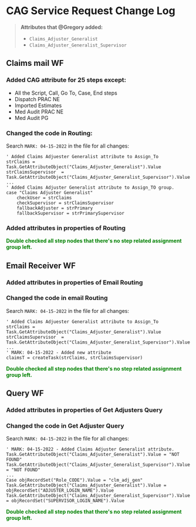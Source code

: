 # CAG Service Request Change Log

> **Attributes that @Gregory added:**
>
> - `Claims_Adjuster_Generalist`
> - `Claims_Adjuster_Generalist_Supervisor`

## Claims mail WF

### Added CAG attribute for 25 steps except:

- All the Script, Call, Go To, Case, End steps
- Dispatch PRAC NE
- Imported Estimates
- Med Audit PRAC NE
- Med Audit PG

### Changed the code in Routing: 

Search `MARK: 04-15-2022` in the file for all changes:

```vbscript
' Added Claims Adjuester Generalist attribute to Assign_To
strClaims = Task.GetAttributeObject("Claims_Adjuster_Generalist").Value
strClaimsSupervisor	 = Task.GetAttributeObject("Claims_Adjuster_Generalist_Supervisor").Value
...
' Added Claims Adjuster Generalist attribute to Assign_TO group.
case "Claims Adjuster Generalist"
	checkUser = strClaims
	checkSupervisor = strClaimsSupervisor
	fallbackAdjuster = strPrimary
	fallbackSupervisor = strPrimarySupervisor
```

### Added attributes in properties of Routing

<p style="color:green"><b>Double checked all step nodes that there's no step related assignment group left.</b></p>

## Email Receiver WF

### Added attributes in properties of Email Routing

### Changed the code in email Routing

Search `MARK: 04-15-2022` in the file for all changes:

```vbscript
' Added Claims Adjuester Generalist attribute to Assign_To
strClaims = Task.GetAttributeObject("Claims_Adjuster_Generalist").Value
strClaimsSupervisor	 = Task.GetAttributeObject("Claims_Adjuster_Generalist_Supervisor").Value
...
' MARK: 04-15-2022 - Added new attribute 
claimsT = createTask(strClaims, strClaimsSupervisor)
```

<p style="color:green"><b>Double checked all step nodes that there's no step related assignment group left.</b></p>

## Query WF

### Added attributes in properties of Get Adjusters Query

### Changed the code in Get Adjuster Query

Search `MARK: 04-15-2022` in the file for all changes:

```vbscript
' MARK: 04-15-2022 - Added Claims Adjuster Generalist attribute.
Task.GetAttributeObject("Claims_Adjuster_Generalist").Value = "NOT FOUND"	Task.GetAttributeObject("Claims_Adjuster_Generalist_Supervisor").Value = "NOT FOUND"
...
Case objRecordSet("Role_CODE").Value = "clm_adj_gen"
Task.GetAttributeObject("Claims_Adjuster_Generalist").Value = objRecordSet("ADJUSTER_LOGIN_NAME").Value
Task.GetAttributeObject("Claims_Adjuster_Generalist_Supervisor").Value = objRecordSet("SUPERVISOR_LOGIN_NAME").Value
```

<p style="color:green"><b>Double checked all step nodes that there's no step related assignment group left.</b></p>
